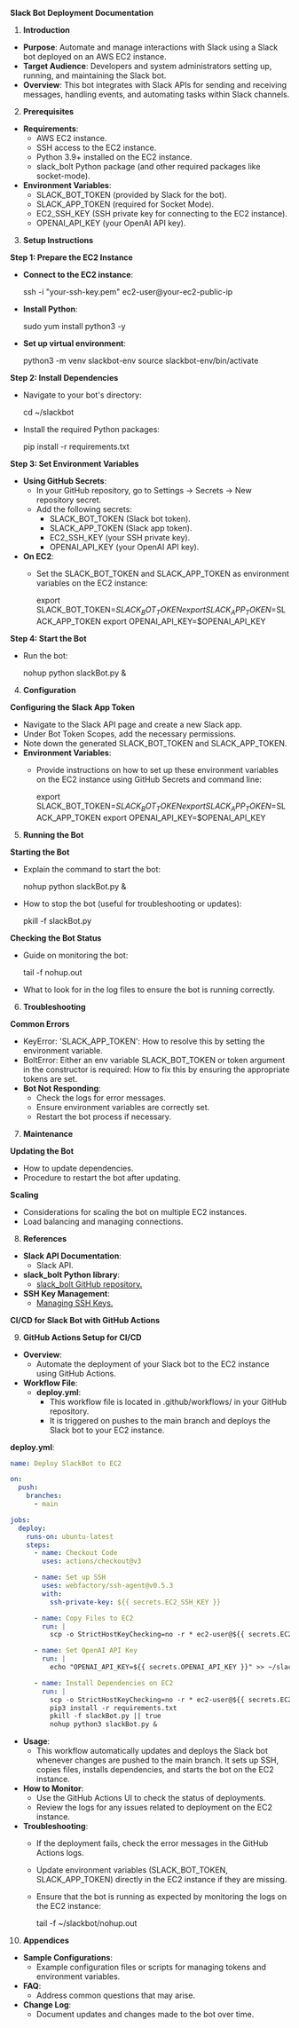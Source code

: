 **Slack Bot Deployment Documentation**

1. **Introduction**

- **Purpose**: Automate and manage interactions with Slack using a Slack bot deployed on an AWS EC2 instance.
- **Target Audience**: Developers and system administrators setting up, running, and maintaining the Slack bot.
- **Overview**: This bot integrates with Slack APIs for sending and receiving messages, handling events, and automating tasks within Slack channels.

2. **Prerequisites**

- **Requirements**:
  - AWS EC2 instance.
  - SSH access to the EC2 instance.
  - Python 3.9+ installed on the EC2 instance.
  - slack_bolt Python package (and other required packages like socket-mode).
- **Environment Variables**:
  - SLACK_BOT_TOKEN (provided by Slack for the bot).
  - SLACK_APP_TOKEN (required for Socket Mode).
  - EC2_SSH_KEY (SSH private key for connecting to the EC2 instance).
  - OPENAI_API_KEY (your OpenAI API key).

3. **Setup Instructions**

**Step 1: Prepare the EC2 Instance**

- **Connect to the EC2 instance**:

  ssh -i "your-ssh-key.pem" ec2-user@your-ec2-public-ip

- **Install Python**:

  sudo yum install python3 -y

- **Set up virtual environment**:

  python3 -m venv slackbot-env
  source slackbot-env/bin/activate

**Step 2: Install Dependencies**

- Navigate to your bot's directory:

  cd ~/slackbot

- Install the required Python packages:

  pip install -r requirements.txt

**Step 3: Set Environment Variables**

- **Using GitHub Secrets**:
  - In your GitHub repository, go to Settings -> Secrets -> New repository secret.
  - Add the following secrets:
    - SLACK_BOT_TOKEN (Slack bot token).
    - SLACK_APP_TOKEN (Slack app token).
    - EC2_SSH_KEY (your SSH private key).
    - OPENAI_API_KEY (your OpenAI API key).
- **On EC2**:
  - Set the SLACK_BOT_TOKEN and SLACK_APP_TOKEN as environment variables on the EC2 instance:

    export SLACK_BOT_TOKEN=$SLACK_BOT_TOKEN
    export SLACK_APP_TOKEN=$SLACK_APP_TOKEN
    export OPENAI_API_KEY=$OPENAI_API_KEY

**Step 4: Start the Bot**

- Run the bot:

  nohup python slackBot.py &

4. **Configuration**

**Configuring the Slack App Token**

- Navigate to the Slack API page and create a new Slack app.
- Under Bot Token Scopes, add the necessary permissions.
- Note down the generated SLACK_BOT_TOKEN and SLACK_APP_TOKEN.
- **Environment Variables**:
  - Provide instructions on how to set up these environment variables on the EC2 instance using GitHub Secrets and command line:

    export SLACK_BOT_TOKEN=$SLACK_BOT_TOKEN
    export SLACK_APP_TOKEN=$SLACK_APP_TOKEN
    export OPENAI_API_KEY=$OPENAI_API_KEY

5. **Running the Bot**

**Starting the Bot**

- Explain the command to start the bot:

  nohup python slackBot.py &

- How to stop the bot (useful for troubleshooting or updates):

  pkill -f slackBot.py

**Checking the Bot Status**

- Guide on monitoring the bot:

  tail -f nohup.out

- What to look for in the log files to ensure the bot is running correctly.

6. **Troubleshooting**

**Common Errors**

- KeyError: 'SLACK_APP_TOKEN': How to resolve this by setting the environment variable.
- BoltError: Either an env variable SLACK_BOT_TOKEN or token argument in the constructor is required: How to fix this by ensuring the appropriate tokens are set.
- **Bot Not Responding**:
  - Check the logs for error messages.
  - Ensure environment variables are correctly set.
  - Restart the bot process if necessary.

7. **Maintenance**

**Updating the Bot**

- How to update dependencies.
- Procedure to restart the bot after updating.

**Scaling**

- Considerations for scaling the bot on multiple EC2 instances.
- Load balancing and managing connections.

8. **References**

- **Slack API Documentation**:
  - Slack API.
- **slack_bolt Python library**:
  - [slack_bolt GitHub repository.](https://github.com/slackapi/bolt-python)
- **SSH Key Management**:
  - [Managing SSH Keys.](https://docs.aws.amazon.com/whitepapers/latest/aws-security-best-practices/managing-ssh-keys.html)

**CI/CD for Slack Bot with GitHub Actions**

9. **GitHub Actions Setup for CI/CD**

- **Overview**:
  - Automate the deployment of your Slack bot to the EC2 instance using GitHub Actions.
- **Workflow File**:
  - **deploy.yml**:
    - This workflow file is located in .github/workflows/ in your GitHub repository.
    - It is triggered on pushes to the main branch and deploys the Slack bot to your EC2 instance.

**deploy.yml**:
```yml
name: Deploy SlackBot to EC2

on:
  push:
    branches:
      - main

jobs:
  deploy:
    runs-on: ubuntu-latest
    steps:
      - name: Checkout Code
        uses: actions/checkout@v3

      - name: Set up SSH
        uses: webfactory/ssh-agent@v0.5.3
        with:
          ssh-private-key: ${{ secrets.EC2_SSH_KEY }}

      - name: Copy Files to EC2
        run: |
          scp -o StrictHostKeyChecking=no -r * ec2-user@${{ secrets.EC2_PUBLIC_IP }}:~/slackbot/

      - name: Set OpenAI API Key
        run: |
          echo "OPENAI_API_KEY=${{ secrets.OPENAI_API_KEY }}" >> ~/slackbot/.env

      - name: Install Dependencies on EC2
        run: |
          scp -o StrictHostKeyChecking=no -r * ec2-user@${{ secrets.EC2_PUBLIC_IP }}:~/slackbot/
          pip3 install -r requirements.txt
          pkill -f slackBot.py || true
          nohup python3 slackBot.py &
```

- **Usage**:
  - This workflow automatically updates and deploys the Slack bot whenever changes are pushed to the main branch. It sets up SSH, copies files, installs dependencies, and starts the bot on the EC2 instance.
- **How to Monitor**:
  - Use the GitHub Actions UI to check the status of deployments.
  - Review the logs for any issues related to deployment on the EC2 instance.
- **Troubleshooting**:
  - If the deployment fails, check the error messages in the GitHub Actions logs.
  - Update environment variables (SLACK_BOT_TOKEN, SLACK_APP_TOKEN) directly in the EC2 instance if they are missing.
  - Ensure that the bot is running as expected by monitoring the logs on the EC2 instance:

    tail -f ~/slackbot/nohup.out

10. **Appendices**

- **Sample Configurations**:
  - Example configuration files or scripts for managing tokens and environment variables.
- **FAQ**:
  - Address common questions that may arise.
- **Change Log**:
  - Document updates and changes made to the bot over time.